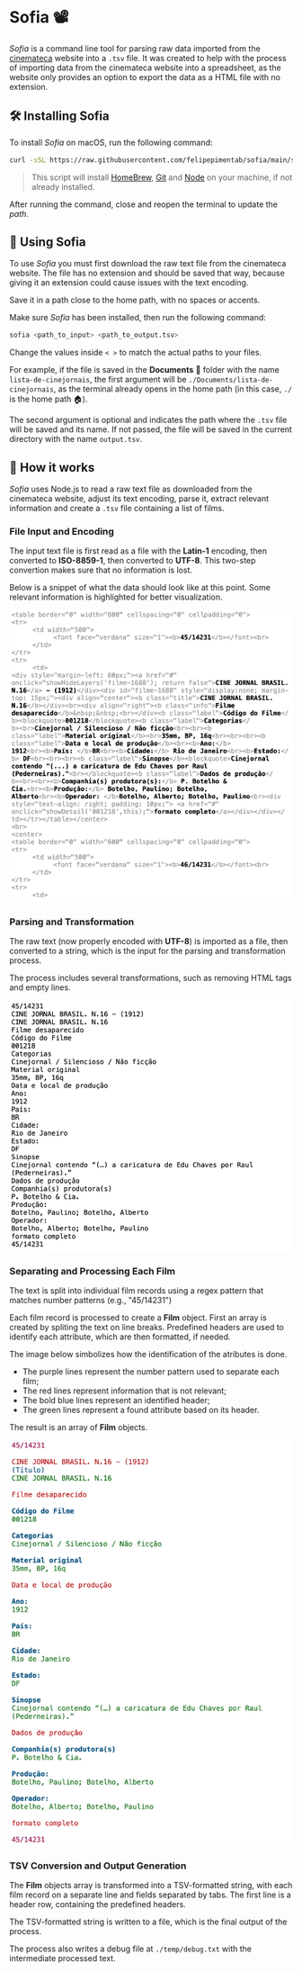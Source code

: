 # Sofia 📽️

*Sofia* is a command line tool for parsing raw data imported from the [cinemateca](https://www.cinemateca.org.br/) website into a `.tsv` file. It was created to help with the process of importing data from the cinemateca website into a spreadsheet, as the website only provides an option to export the data as a HTML file with no extension.

## 🛠️ Installing Sofia

To install *Sofia* on macOS, run the following command:

```sh
curl -sSL https://raw.githubusercontent.com/felipepimentab/sofia/main/scripts/install.sh | sh
```

> This script will install [HomeBrew](https://brew.sh), [Git](https://git-scm.com) and [Node](https://nodejs.org) on your machine, if not already installed.

After running the command, close and reopen the terminal to update the *path*.

## 🚀 Using Sofia

To use *Sofia* you must first download the raw text file from the cinemateca website. The file has no extension and should be saved that way, because giving it an extension could cause issues with the text encoding.

Save it in a path close to the home path, with no spaces or accents.

Make sure *Sofia* has been installed, then run the following command:

```sh
sofia <path_to_input> <path_to_output.tsv>
```

Change the values inside `< >` to match the actual paths to your files.

For example, if the file is saved in the **Documents** 📄 folder with the name `lista-de-cinejornais`, the first argument will be `./Documents/lista-de-cinejornais`, as the terminal already opens in the home path (in this case, `./` is the home path 🏠).

The second argument is optional and indicates the path where the `.tsv` file will be saved and its name. If not passed, the file will be saved in the current directory with the name `output.tsv`.

## 🔩 How it works

*Sofia* uses Node.js to read a raw text file as downloaded from the cinemateca website, adjust its text encoding, parse it, extract relevant information and create a `.tsv` file containing a list of films.

### File Input and Encoding

The input text file is first read as a file with the **Latin-1** encoding, then converted to **ISO-8859-1**, then converted to **UTF-8**. This two-step convertion makes sure that no information is lost.

Below is a snippet of what the data should look like at this point. Some relevant information is highlighted for better visualization.

![File Input and Encoding](./assets/ex-1.jpg)

### Parsing and Transformation

The raw text (now properly encoded with **UTF-8**) is imported as a file, then converted to a string, which is the input for the parsing and transformation process.

The process includes several transformations, such as removing HTML tags and empty lines.

![File Input and Encoding](./assets/ex-2.jpg)

### Separating and Processing Each Film

The text is split into individual film records using a regex pattern that matches number patterns (e.g., "45/14231")

Each film record is processed to create a **Film** object. First an array is created by spliting the text on line breaks. Predefined headers are used to identify each attribute, which are then formatted, if needed.

The image below simbolizes how the identification of the atributes is done.

- The purple lines represent the number pattern used to separate each film;
- The red lines represent information that is not relevant;
- The bold blue lines represent an identified header;
- The green lines represent a found attribute based on its header.

The result is an array of **Film** objects.

![File Input and Encoding](./assets/ex-3.jpg)

### TSV Conversion and Output Generation

The **Film** objects array is transformed into a TSV-formatted string, with each film record on a separate line and fields separated by tabs. The first line is a header row, containing the predefined headers.

The TSV-formatted string is written to a file, which is the final output of the process.

The process also writes a debug file at `./temp/debug.txt` with the intermediate processed text.

